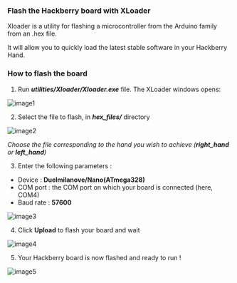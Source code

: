 ### Flash the Hackberry board with XLoader

Xloader is a utility for flashing a microcontroller from the Arduino family from an .hex file.

It will allow you to quickly load the latest stable software in your Hackberry Hand.

### How to flash the board

1. Run **_utilities/Xloader/Xloader.exe_** file. The XLoader windows opens:

![image1](https://user-images.githubusercontent.com/26286587/59448174-e4bb3c00-8e04-11e9-842a-49d434ada5df.png)

2. Select the file to flash, in **_hex_files/_** directory

![image2](https://user-images.githubusercontent.com/26286587/59447896-6068b900-8e04-11e9-91d2-6cda80b670f5.png)

_Choose the file corresponding to the hand you wish to achieve (**right_hand** or **left_hand**)_


3. Enter the following parameters : 
* Device : **Duelmilanove/Nano(ATmega328)**
* COM port : the COM port on which your board is connected (here, COM4)
* Baud rate : **57600**

![image3](https://user-images.githubusercontent.com/26286587/59448299-20ee9c80-8e05-11e9-9782-aec88c4c1b5c.png)

4. Click **Upload** to flash your board and wait

![image4](https://user-images.githubusercontent.com/26286587/59448480-7e82e900-8e05-11e9-9363-9ef9e5189862.png)

5. Your Hackberry board is now flashed and ready to run ! 

![image5](https://user-images.githubusercontent.com/26286587/59448538-affbb480-8e05-11e9-82ab-b324e5411535.png)




